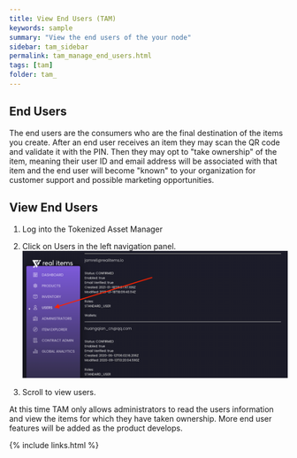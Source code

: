 ```yaml
---
title: View End Users (TAM)
keywords: sample
summary: "View the end users of the your node"
sidebar: tam_sidebar
permalink: tam_manage_end_users.html
tags: [tam]
folder: tam_
---
```



## End Users 

The end users are the consumers who are the final destination of the items you create.  After an end user receives an item they may scan the QR code and validate it with the PIN.  Then they may opt to "take ownership" of the item, meaning their user ID and email address will be associated with that item and the end user will become "known" to your organization for customer support and possible marketing opportunities.


## View End Users

1. Log into the Tokenized Asset Manager

2. Click on Users in the left navigation panel.
![View end users](images/tam/users-view.png)

3. Scroll to view users.

At this time TAM only allows administrators to read the users information and view the items for which they have taken ownership.  More end user features will be added as the product develops.

{% include links.html %}
